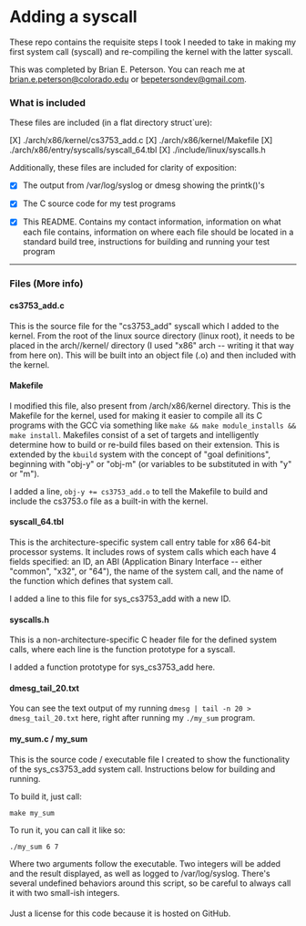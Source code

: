 
# Adding a syscall

These repo contains the requisite steps I took I needed to take in making my first system call (syscall) and re-compiling the kernel with the latter syscall. 

This was completed by Brian E. Peterson. You can reach me at brian.e.peterson@colorado.edu or bepetersondev@gmail.com.


### What is included

These files are included (in a flat directory struct`ure):

[X] ./arch/x86/kernel/cs3753_add.c
[X] ./arch/x86/kernel/Makefile
[X] ./arch/x86/entry/syscalls/syscall_64.tbl
[X] ./include/linux/syscalls.h

Additionally, these files are included for clarity of exposition:

- [X] The output from /var/log/syslog or dmesg showing the printk()'s
- [X] The C source code for my test programs
- [X] This README. Contains my contact information, information on what each file contains, information on where each file should be located in a standard build tree, instructions for building and running your test program


--------------------------------------

### Files (More info)

#### cs3753_add.c

This is the source file for the "cs3753_add" syscall which I added to the kernel. From the root of the linux source directory (linux root), it needs to be placed in the arch/<your architecture>/kernel/ directory (I used "x86" arch -- writing it that way from here on). This will be built into an object file (.o) and then included
with the kernel.

#### Makefile

I modified this file, also present from <linux root>/arch/x86/kernel directory. This is the Makefile for the kernel, used for making it easier to compile all its C programs with the GCC via something like `make && make module_installs && make install`. Makefiles consist of a set of targets and intelligently determine how to build or re-build files based on their extension. This is extended by the `kbuild` system with the concept of "goal definitions", beginning with "obj-y" or "obj-m" (or variables to be substituted in with "y" or "m"). 

I added a line, `obj-y += cs3753_add.o` to tell the Makefile
to build and include the cs3753.o file as a built-in with the kernel.

#### syscall_64.tbl

This is the architecture-specific system call entry table for x86 64-bit processor systems. It includes rows of system calls which each have 4 fields specified: an ID, an ABI (Application Binary Interface -- either "common", "x32", or "64"), the name of the system call, and the name of the function which defines that system call.

I added a line to this file for sys_cs3753_add with a new ID.

#### syscalls.h

This is a non-architecture-specific C header file for the defined system calls, where each line is the function prototype for a syscall. 

I added a function prototype for sys_cs3753_add here. 

#### dmesg_tail_20.txt

You can see the text output of my running `dmesg | tail -n 20 > dmesg_tail_20.txt` here, right after running my `./my_sum` program. 

#### my_sum.c / my_sum

This is the source code / executable file I created to show the functionality of the sys_cs3753_add system call. Instructions below for building and running.

To build it, just call:
 
    make my_sum

To run it, you can call it like so:

    ./my_sum 6 7

Where two arguments follow the executable. Two integers will be added and the result displayed, as well as logged to /var/log/syslog. There's several undefined behaviors around this script, so be careful to always call it with two small-ish integers.


#### 

Just a license for this code because it is hosted on GitHub.
